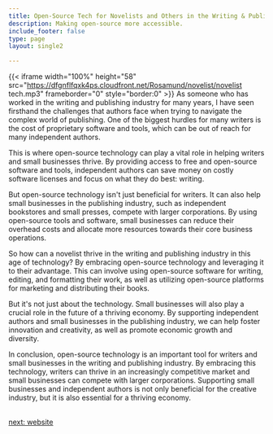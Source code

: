 ```yaml
---
title: Open-Source Tech for Novelists and Others in the Writing & Publishing  Industry
description: Making open-source more accessible.
include_footer: false
type: page
layout: single2

---
```


{{< iframe width="100%" height="58" src="https://dfgnflfqxk4ps.cloudfront.net/Rosamund/novelist/novelist tech.mp3" frameborder="0" style="border:0" >}}
As someone who has worked in the writing and publishing industry for many years, I have seen firsthand the challenges that authors face when trying to navigate the complex world of publishing. One of the biggest hurdles for many writers is the cost of proprietary software and tools, which can be out of reach for many independent authors.

This is where open-source technology can play a vital role in helping writers and small businesses thrive. By providing access to free and open-source software and tools, independent authors can save money on costly software licenses and focus on what they do best: writing.

But open-source technology isn't just beneficial for writers. It can also help small businesses in the publishing industry, such as independent bookstores and small presses, compete with larger corporations. By using open-source tools and software, small businesses can reduce their overhead costs and allocate more resources towards their core business operations.

So how can a novelist thrive in the writing and publishing industry in this age of technology? By embracing open-source technology and leveraging it to their advantage. This can involve using open-source software for writing, editing, and formatting their work, as well as utilizing open-source platforms for marketing and distributing their books.

But it's not just about the technology. Small businesses will also play a crucial role in the future of a thriving economy. By supporting independent authors and small businesses in the publishing industry, we can help foster innovation and creativity, as well as promote economic growth and diversity.

In conclusion, open-source technology is an important tool for writers and small businesses in the writing and publishing industry. By embracing this technology, writers can thrive in an increasingly competitive market and small businesses can compete with larger corporations. Supporting small businesses and independent authors is not only beneficial for the creative industry, but it is also essential for a thriving economy.

<br>
<a href="https://workdojos.com/novelist/website">next: website</a>
<br>
</p>
